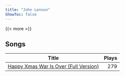 ```yaml
---
title: "John Lennon"
ShowToc: false
---
```


{{< more >}}

## Songs
Title | Plays 
----- | -----: 
[Happy Xmas War Is Over (Full Version)](/songs/happy-xmas-war-is-over-full-version) | 279


